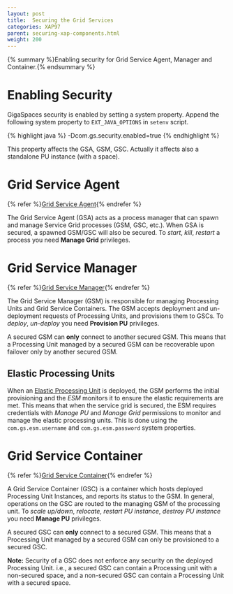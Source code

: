 ```yaml
---
layout: post
title:  Securing the Grid Services
categories: XAP97
parent: securing-xap-components.html
weight: 200
---
```


{% summary %}Enabling security for Grid Service Agent, Manager and Container.{% endsummary %}

# Enabling Security

GigaSpaces security is enabled by setting a system property.
Append the following system property to `EXT_JAVA_OPTIONS` in `setenv` script.

{% highlight java %}
-Dcom.gs.security.enabled=true
{% endhighlight %}

This property affects the GSA, GSM, GSC.
Actually it affects also a standalone PU instance (with a space).

# Grid Service Agent

{% refer %}[Grid Service Agent](./service-grid.html#gsa){% endrefer %}

The Grid Service Agent (GSA) acts as a process manager that can spawn and manage Service Grid processes (GSM, GSC, etc.). When GSA is secured, a spawned GSM/GSC will also be secured. To _start_, _kill_, _restart_ a process you need **Manage Grid** privileges.

# Grid Service Manager

{% refer %}[Grid Service Manager](./service-grid.html#gsm){% endrefer %}

The Grid Service Manager (GSM) is responsible for managing Processing Units and Grid Service Containers. The GSM accepts deployment and un-deployment requests of Processing Units, and provisions them to GSCs. To _deploy_, _un-deploy_ you need **Provision PU** privileges.

A secured GSM can **only** connect to another secured GSM. This means that a Processing Unit managed by a secured GSM can be recoverable upon failover only by another secured GSM.

## Elastic Processing Units

When an [Elastic Processing Unit](./elastic-processing-unit.html) is deployed, the GSM performs the initial provisioning and the *ESM* monitors it to ensure the elastic requirements are met. This means that when the service grid is secured, the ESM requires credentials with *Manage PU* and *Manage Grid* permissions to monitor and manage the elastic processing units. This is done using the `com.gs.esm.username` and `com.gs.esm.password` system properties.


# Grid Service Container

{% refer %}[Grid Service Container](./service-grid.html#gsc){% endrefer %}

A Grid Service Container (GSC) is a container which hosts deployed Processing Unit Instances, and reports its status to the GSM. In general, operations on the GSC are routed to the managing GSM of the processing unit. To _scale up/down_, _relocate_, _restart PU instance_, _destroy PU instance_ you need **Manage PU** privileges.

A secured GSC can **only** connect to a secured GSM. This means that a Processing Unit managed by a secured GSM can only be provisioned to a secured GSC.

**Note:** Security of a GSC does not enforce any security on the deployed Processing Unit. i.e., a secured GSC can contain a Processing unit with a non-secured space, and a non-secured GSC can contain a Processing Unit with a secured space.
